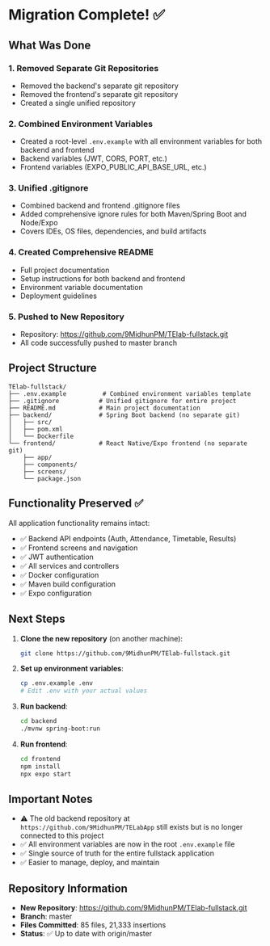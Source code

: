 # Migration Complete! ✅

## What Was Done

### 1. **Removed Separate Git Repositories**
   - Removed the backend's separate git repository
   - Removed the frontend's separate git repository
   - Created a single unified repository

### 2. **Combined Environment Variables**
   - Created a root-level `.env.example` with all environment variables for both backend and frontend
   - Backend variables (JWT, CORS, PORT, etc.)
   - Frontend variables (EXPO_PUBLIC_API_BASE_URL, etc.)

### 3. **Unified .gitignore**
   - Combined backend and frontend .gitignore files
   - Added comprehensive ignore rules for both Maven/Spring Boot and Node/Expo
   - Covers IDEs, OS files, dependencies, and build artifacts

### 4. **Created Comprehensive README**
   - Full project documentation
   - Setup instructions for both backend and frontend
   - Environment variable documentation
   - Deployment guidelines

### 5. **Pushed to New Repository**
   - Repository: https://github.com/9MidhunPM/TElab-fullstack.git
   - All code successfully pushed to master branch

## Project Structure

```
TElab-fullstack/
├── .env.example          # Combined environment variables template
├── .gitignore           # Unified gitignore for entire project
├── README.md            # Main project documentation
├── backend/             # Spring Boot backend (no separate git)
│   ├── src/
│   ├── pom.xml
│   └── Dockerfile
└── frontend/            # React Native/Expo frontend (no separate git)
    ├── app/
    ├── components/
    ├── screens/
    └── package.json
```

## Functionality Preserved ✅

All application functionality remains intact:
- ✅ Backend API endpoints (Auth, Attendance, Timetable, Results)
- ✅ Frontend screens and navigation
- ✅ JWT authentication
- ✅ All services and controllers
- ✅ Docker configuration
- ✅ Maven build configuration
- ✅ Expo configuration

## Next Steps

1. **Clone the new repository** (on another machine):
   ```bash
   git clone https://github.com/9MidhunPM/TElab-fullstack.git
   ```

2. **Set up environment variables**:
   ```bash
   cp .env.example .env
   # Edit .env with your actual values
   ```

3. **Run backend**:
   ```bash
   cd backend
   ./mvnw spring-boot:run
   ```

4. **Run frontend**:
   ```bash
   cd frontend
   npm install
   npx expo start
   ```

## Important Notes

- ⚠️ The old backend repository at `https://github.com/9MidhunPM/TELabApp` still exists but is no longer connected to this project
- ✅ All environment variables are now in the root `.env.example` file
- ✅ Single source of truth for the entire fullstack application
- ✅ Easier to manage, deploy, and maintain

## Repository Information

- **New Repository**: https://github.com/9MidhunPM/TElab-fullstack.git
- **Branch**: master
- **Files Committed**: 85 files, 21,333 insertions
- **Status**: ✅ Up to date with origin/master

